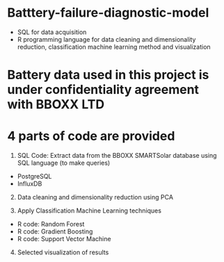 # Batttery-failure-diagnostic-model
- SQL for data acquisition
- R programming language for data cleaning and dimensionality reduction, classification machine learning method and visualization

# Battery data used in this project is under confidentiality agreement with BBOXX LTD
# 4 parts of code are provided

1. SQL Code: Extract data from the BBOXX SMARTSolar database using SQL language (to make queries)
- PostgreSQL
- InfluxDB

2. Data cleaning and dimensionality reduction using PCA

3. Apply Classification Machine Learning techniques
 - R code: Random Forest
 - R code: Gradient Boosting
 - R code: Support Vector Machine

4. Selected visualization of results

